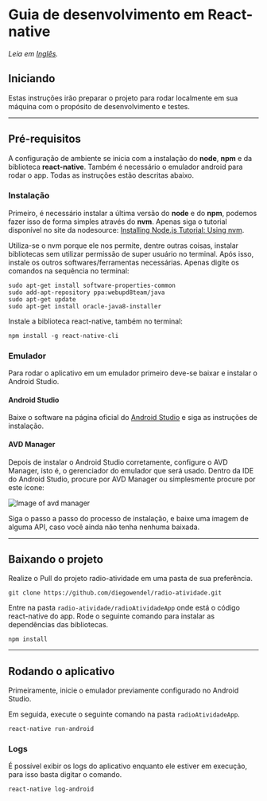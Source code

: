 # Guia de desenvolvimento em React-native

*Leia em [Inglês](development.md).*

## Iniciando

Estas instruções irão preparar o projeto para rodar localmente em sua máquina com o propósito de desenvolvimento e testes.

---

## Pré-requisitos

A configuração de ambiente se inicia com a instalação do **node**, **npm** e da biblioteca **react-native**. Também é necessário o emulador android para rodar o app. Todas as instruções estão descritas abaixo.

### Instalação

Primeiro, é necessário instalar a última versão do **node** e do **npm**, podemos fazer isso de forma simples através do **nvm**. Apenas siga o tutorial disponível no site da nodesource: [Installing Node.js Tutorial: Using nvm](https://nodesource.com/blog/installing-node-js-tutorial-using-nvm-on-mac-os-x-and-ubuntu/).

Utiliza-se o nvm porque ele nos permite, dentre outras coisas, instalar bibliotecas sem utilizar permissão de super usuário no terminal. Após isso, instale os outros softwares/ferramentas necessárias. Apenas digite os comandos na sequência no terminal:

```
sudo apt-get install software-properties-common
sudo add-apt-repository ppa:webupd8team/java
sudo apt-get update
sudo apt-get install oracle-java8-installer
```

Instale a biblioteca react-native, também no terminal:

```
npm install -g react-native-cli
```

### Emulador

Para rodar o aplicativo em um emulador primeiro deve-se baixar e instalar o Android Studio.

#### Android Studio

Baixe o software na página oficial do [Android Studio](https://developer.android.com/studio/) e siga as instruções de instalação.

#### AVD Manager

Depois de instalar o Android Studio corretamente, configure o AVD Manager, isto é, o gerenciador do emulador que será usado. Dentro da IDE do Android Studio, procure por AVD Manager ou simplesmente procure por este ícone:

![Image of avd manager](https://wtcindia.files.wordpress.com/2015/07/screen-shot-2015-07-23-at-2-49-36-pm.png)

Siga o passo a passo do processo de instalação, e baixe uma imagem de alguma API, caso você ainda não tenha nenhuma baixada.

---

## Baixando o projeto

Realize o Pull do projeto radio-atividade em uma pasta de sua preferência.

```
git clone https://github.com/diegowendel/radio-atividade.git
```

Entre na pasta `radio-atividade/radioAtividadeApp` onde está o código react-native do app. Rode o seguinte comando para instalar as dependências das bibliotecas.

```
npm install
```

---

## Rodando o aplicativo

Primeiramente, inicie o emulador previamente configurado no Android Studio.

Em seguida, execute o seguinte comando na pasta `radioAtividadeApp`.

```
react-native run-android
```

### Logs

É possível exibir os logs do aplicativo enquanto ele estiver em execução, para isso basta digitar o comando.

```
react-native log-android
```
